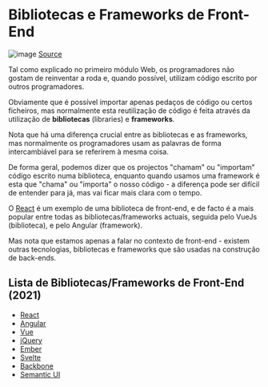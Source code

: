 # Bibliotecas e Frameworks de Front-End

![image](https://user-images.githubusercontent.com/39055313/150637782-2261b038-0164-4945-9db8-842cda40d658.png)
[Source](https://www.gurutechnolabs.com/top-front-end-frameworks/)

Tal como explicado no primeiro módulo Web, os programadores não gostam de reinventar a roda e, quando possível, utilizam código escrito por outros programadores.

Obviamente que é possível importar apenas pedaços de código ou certos ficheiros, mas normalmente esta reutilização de código é feita através da utilização de **bibliotecas** (libraries) e **frameworks**.

Nota que há uma diferença crucial entre as bibliotecas e as frameworks, mas normalmente os programadores usam as palavras de forma intercambiável para se referirem à mesma coisa.

De forma geral, podemos dizer que os projectos "chamam" ou "importam" código escrito numa biblioteca, enquanto quando usamos uma framework é esta que "chama" ou "importa" o nosso código - a diferença pode ser difícil de entender para já, mas vai ficar mais clara com o tempo.

O [React](https://reactjs.org/) é um exemplo de uma biblioteca de front-end, e de facto é a mais popular entre todas as bibliotecas/frameworks actuais, seguida pelo VueJs (biblioteca), e pelo Angular (framework).

Mas nota que estamos apenas a falar no contexto de front-end - existem outras tecnologias, bibliotecas e frameworks que são usadas na construção de back-ends.

## Lista de Bibliotecas/Frameworks de Front-End (2021)

* [React](https://reactjs.org/) 
* [Angular](https://angular.io/)
* [Vue](https://vuejs.org/)
* [jQuery](https://jquery.com/)
* [Ember](https://emberjs.com/)
* [Svelte](https://svelte.dev/)
* [Backbone](https://backbonejs.org/)
* [Semantic UI](https://semantic-ui.com/)
